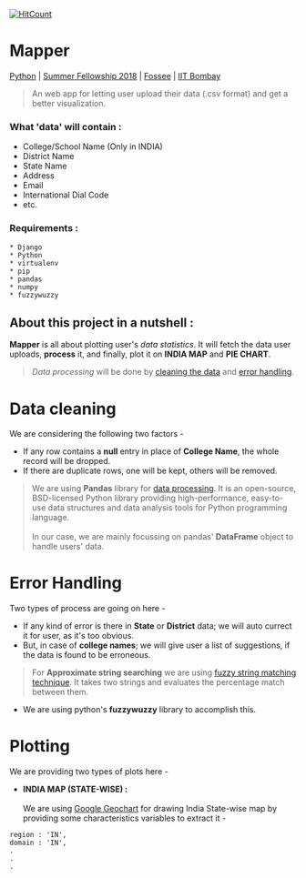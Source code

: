 [![HitCount](http://hits.dwyl.io/brandon-8019/fossee_web_map.svg)](http://hits.dwyl.io/brandon-8019/fossee_web_map)

# Mapper
[Python](https://python.fossee.in/fellowship2018/) | [Summer Fellowship 2018](https://fossee.in/fellowship) | [Fossee](https://fossee.in/) | [IIT Bombay](http://www.iitb.ac.in/en)
> An web app for letting user upload their data (.csv format) and get a better visualization.
### What 'data' will contain :
* College/School Name (Only in INDIA)
* District Name
* State Name
* Address
* Email
* International Dial Code 
* etc.
### Requirements :
```
* Django
* Python
* virtualenv
* pip
* pandas 
* numpy
* fuzzywuzzy
```
## About this project in a nutshell :
**Mapper** is all about plotting user's *data statistics*. It will fetch the data user uploads, **process** it, and finally, plot it on **INDIA MAP** and **PIE CHART**. 
> *Data processing* will be done by [cleaning the data](#data-cleaning) and [error handling](#error-handling).
# Data cleaning
We are considering the following two factors -
* If any row contains a **null** entry in place of **College Name**, the whole record will be dropped.
* If there are duplicate rows, one will be kept, others will be removed.
> We are using **Pandas** library for [data processing](https://www.dataquest.io/blog/pandas-python-tutorial/). It is an open-source, BSD-licensed Python library providing high-performance, easy-to-use data structures and data analysis tools for Python programming language.<br><br>In our case, we are mainly focussing on pandas' **DataFrame** object to handle users' data.
# Error Handling
Two types of process are going on here - 
* If any kind of error is there in **State** or **District** data; we will auto currect it for user, as it's too obvious.
* But, in case of **college names**; we will give user a list of suggestions, if the data is found to be erroneous.
> For **Approximate string searching** we are using [fuzzy string matching technique](https://github.com/seatgeek/fuzzywuzzy). It takes two strings and evaluates the percentage match between them. 
* We are using python's **fuzzywuzzy** library to accomplish this.
# Plotting 
We are providing two types of plots here - 
* **INDIA MAP (STATE-WISE) :**
<br><br>We are using [Google Geochart](https://developers.google.com/chart/interactive/docs/gallery/geochart) for drawing India State-wise map by providing some characteristics variables to extract it - 
```
region : 'IN',
domain : 'IN',
.
.
.
```
